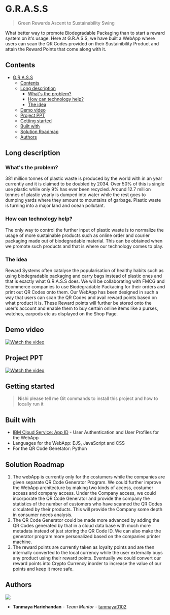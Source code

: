 # G.R.A.S.S
> Green Rewards Ascent to Sustainability Swing

What better way to promote Biodegradable Packaging than to start a reward system on it's usage. Here at G.R.A.S.S, we have built a WebApp where users can scan the QR Codes provided on their Sustainibility Product and attain the Reward Points that come along with it.

## Contents

- [G.R.A.S.S](#grass)
  - [Contents](#contents)
  - [Long description](#long-description)
    - [What's the problem?](#whats-the-problem)
    - [How can technology help?](#how-can-technology-help)
    - [The idea](#the-idea)
  - [Demo video](#demo-video)
  - [Project PPT](#project-ppt)
  - [Getting started](#getting-started)
  - [Built with](#built-with)
  - [Solution Roadmap](#solution-roadmap)
  - [Authors](#authors)
  
## Long description

### What's the problem?

381 million tonnes of plastic waste is produced by the world with in an year currently and it is claimed to be doubled by 2034. Over 50% of this is single use plastic while only 9% has ever been recycled. Around 12.7 million tonnes of plastic yearly is dumped into water while the rest goes to dumping yards where they amount to mountains of garbage. Plastic waste is turning into a major land and ocean pollutant.

### How can technology help?

The only way to control the further input of plastic waste is to normalize the usage of more sustainable products such as online order and courier packaging made out of biodegradable material. This can be obtained when we promote such products and that is where our technology comes to play. 

### The idea

Reward Systems often catalyse the popularisation of healthy habits such as using biodegradable packaging and carry bags instead of plastic ones and that is exactly what G.R.A.S.S does. We will be collaborating with FMCG and Ecommerce companies to use Biodegradable Packacing for their orders and print out QR Codes onto them. Our WebApp has been designed in such a way that users can scan the QR Codes and avail reward points based on what product it is. These Reward points will further be stored onto the user's account and enable them to buy certain online items like a purses, watches, earpods etc as displayed on the Shop Page.

## Demo video

[![Watch the video](https://github.com/nishianand05/GRASS/blob/f98e9df44f19646246b303f8dc8d0995c0c1cfde/images/Demo%20Video%20thumbnail.png)](https://youtu.be/vOgCOoy_Bx0)

## Project PPT

[![Watch the video](https://github.com/nishianand05/GRASS/blob/f98e9df44f19646246b303f8dc8d0995c0c1cfde/images/PPT%20thumbnail.png)](https://youtu.be/NXfwudgWNTU)

## Getting started

> Nishi please tell me Git commands to install this project and how to locally run it

## Built with

- [IBM Cloud Service: App ID](https://cloud.ibm.com/catalog/services/app-id) - User Authentication and User Profiles for the WebApp
- Languages for the WebApp: EJS, JavaScript and CSS
- For the QR Code Genetator: Python

## Solution Roadmap

1. The webApp is currently only for the costumers while the companies are given separate QR Code Generator Program. We could further improve the WebApp architecture by making two kinds of access, costumer access and company access. Under the Company access, we could incorporate the QR Code Generator and provide the company the statistics of the number of customers who have scanned the QR Codes circulated by their products. This will provide the Company some depth in consumer needs analysis.
2. The QR Code Generator could be made more advanced by adding the QR Codes generated by that in a cloud data base with much more metadata instead of just storing the QR Code ID. We can also make the generator program more personalized based on the companies printer machine.
3. The reward points are currently taken as loyalty points and are then internally converted to the local currency while the user externally buys any product using their reward points. Eventually we could convert our reward points into Crypto Currency inorder to increase the value of our points and keep it more safe.

## Authors

<a href="https://github.com/nishianand05/GRASS/graphs/contributors">
  <img src="https://contributors-img.web.app/image?repo=nishianand05/GRASS" />
</a>

- **Tanmaya Harichandan** - _Team Mentor_ - [tanmaya0102](https://github.com/tanmaya0102)



